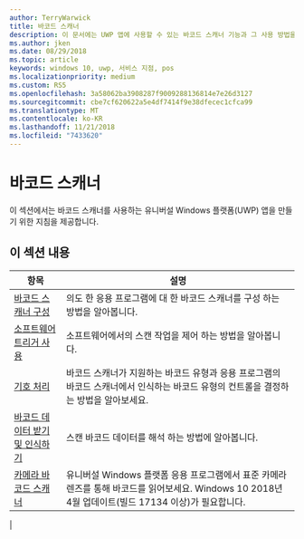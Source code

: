 ```yaml
---
author: TerryWarwick
title: 바코드 스캐너
description: 이 문서에는 UWP 앱에 사용할 수 있는 바코드 스캐너 기능과 그 사용 방법을 보여 주는 방법 문서의 링크가 나와 있습니다.
ms.author: jken
ms.date: 08/29/2018
ms.topic: article
keywords: windows 10, uwp, 서비스 지점, pos
ms.localizationpriority: medium
ms.custom: RS5
ms.openlocfilehash: 3a58062ba3908287f9009288136814e7e26d3127
ms.sourcegitcommit: cbe7cf620622a5e4df7414f9e38dfecec1cfca99
ms.translationtype: MT
ms.contentlocale: ko-KR
ms.lasthandoff: 11/21/2018
ms.locfileid: "7433620"
---
```

# <a name="barcode-scanner"></a>바코드 스캐너

이 섹션에서는 바코드 스캐너를 사용하는 유니버설 Windows 플랫폼(UWP) 앱을 만들기 위한 지침을 제공합니다.

## <a name="in-this-section"></a>이 섹션 내용

|항목 |설명 |
|------|------------|
| [바코드 스캐너 구성](../devices-sensors/pos-barcodescanner-configure.md)  | 의도 한 응용 프로그램에 대 한 바코드 스캐너를 구성 하는 방법을 알아봅니다. |
| [소프트웨어 트리거 사용](../devices-sensors/pos-barcodescanner-software-trigger.md) | 소프트웨어에서의 스캔 작업을 제어 하는 방법을 알아봅니다. |
| [기호 처리](pos-barcodescanner-symbologies.md) | 바코드 스캐너가 지원하는 바코드 유형과 응용 프로그램의 바코드 스캐너에서 인식하는 바코드 유형의 컨트롤을 결정하는 방법을 알아보세요. |
| [바코드 데이터 받기 및 인식하기](pos-barcodescanner-scan-data.md) | 스캔 바코드 데이터를 해석 하는 방법에 알아봅니다. |
| [카메라 바코드 스캐너](pos-camerabarcode.md) | 유니버설 Windows 플랫폼 응용 프로그램에서 표준 카메라 렌즈를 통해 바코드를 읽어보세요. Windows 10 2018년 4월 업데이트(빌드 17134 이상)가 필요합니다. |
|
 

